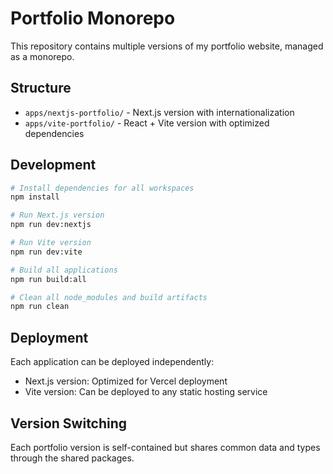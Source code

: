 # Portfolio Monorepo

This repository contains multiple versions of my portfolio website, managed as a monorepo.

## Structure

- `apps/nextjs-portfolio/` - Next.js version with internationalization
- `apps/vite-portfolio/` - React + Vite version with optimized dependencies

## Development

```bash
# Install dependencies for all workspaces
npm install

# Run Next.js version
npm run dev:nextjs

# Run Vite version
npm run dev:vite

# Build all applications
npm run build:all

# Clean all node_modules and build artifacts
npm run clean
```

## Deployment

Each application can be deployed independently:

- Next.js version: Optimized for Vercel deployment
- Vite version: Can be deployed to any static hosting service

## Version Switching

Each portfolio version is self-contained but shares common data and types through the shared packages.
